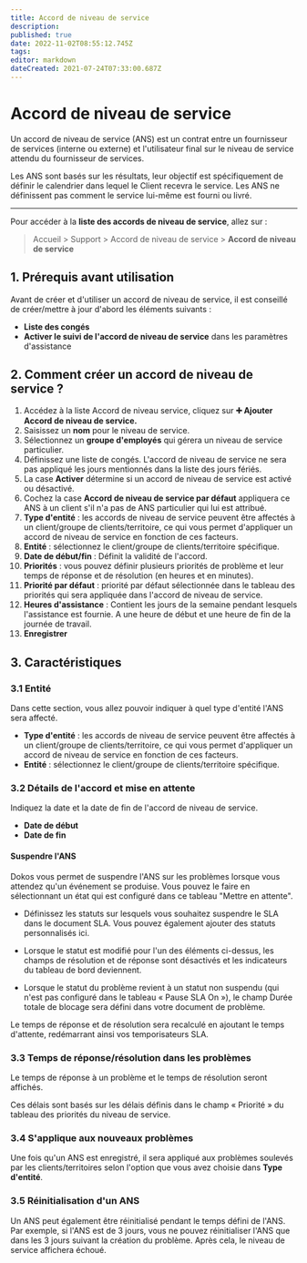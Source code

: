 ```yaml
---
title: Accord de niveau de service
description: 
published: true
date: 2022-11-02T08:55:12.745Z
tags: 
editor: markdown
dateCreated: 2021-07-24T07:33:00.687Z
---
```


# Accord de niveau de service

Un accord de niveau de service (ANS) est un contrat entre un fournisseur de services (interne ou externe) et l'utilisateur final sur le niveau de service attendu du fournisseur de services.

Les ANS sont basés sur les résultats, leur objectif est spécifiquement de définir le calendrier dans lequel le Client recevra le service. Les ANS ne définissent pas comment le service lui-même est fourni ou livré.

---

Pour accéder à la **liste des accords de niveau de service**, allez sur :

> Accueil > Support > Accord de niveau de service > **Accord de niveau de service**

## 1. Prérequis avant utilisation

Avant de créer et d'utiliser un accord de niveau de service, il est conseillé de créer/mettre à jour d'abord les éléments suivants :

- **Liste des congés**
- **Activer le suivi de l'accord de niveau de service** dans les paramètres d'assistance

## 2. Comment créer un accord de niveau de service ?

1. Accédez à la liste Accord de niveau service, cliquez sur **:heavy_plus_sign: Ajouter Accord de niveau de service.**
2. Saisissez un **nom** pour le niveau de service.
3. Sélectionnez un **groupe d'employés** qui gérera un niveau de service particulier.
4. Définissez une liste de congés. L'accord de niveau de service ne sera pas appliqué les jours mentionnés dans la liste des jours fériés.
5. La case **Activer** détermine si un accord de niveau de service est activé ou désactivé.
6. Cochez la case **Accord de niveau de service par défaut** appliquera ce ANS à un client s'il n'a pas de ANS particulier qui lui est attribué.
7. **Type d'entité** : les accords de niveau de service peuvent être affectés à un client/groupe de clients/territoire, ce qui vous permet d'appliquer un accord de niveau de service en fonction de ces facteurs.
8. **Entité** : sélectionnez le client/groupe de clients/territoire spécifique.
9. **Date de début/fin** : Définit la validité de l'accord.
10. **Priorités** : vous pouvez définir plusieurs priorités de problème et leur temps de réponse et de résolution (en heures et en minutes).
11. **Priorité par défaut** : priorité par défaut sélectionnée dans le tableau des priorités qui sera appliquée dans l'accord de niveau de service.
12. **Heures d'assistance** : Contient les jours de la semaine pendant lesquels l'assistance est fournie. A une heure de début et une heure de fin de la journée de travail.
13. **Enregistrer**

## 3. Caractéristiques

### 3.1 Entité

Dans cette section, vous allez pouvoir indiquer à quel type d'entité l'ANS sera affecté.

- **Type d'entité** : les accords de niveau de service peuvent être affectés à un client/groupe de clients/territoire, ce qui vous permet d'appliquer un accord de niveau de service en fonction de ces facteurs.
- **Entité** : sélectionnez le client/groupe de clients/territoire spécifique.

### 3.2 Détails de l'accord et mise en attente

Indiquez la date et la date de fin de l'accord de niveau de service.

- **Date de début**
- **Date de fin**

#### Suspendre l'ANS
 
Dokos vous permet de suspendre l'ANS sur les problèmes lorsque vous attendez qu'un événement se produise. Vous pouvez le faire en sélectionnant un état qui est configuré dans ce tableau "Mettre en attente".

- Définissez les statuts sur lesquels vous souhaitez suspendre le SLA dans le document SLA. Vous pouvez également ajouter des statuts personnalisés ici.

- Lorsque le statut est modifié pour l'un des éléments ci-dessus, les champs de résolution et de réponse sont désactivés et les indicateurs du tableau de bord deviennent.

- Lorsque le statut du problème revient à un statut non suspendu (qui n'est pas configuré dans le tableau « Pause SLA On »), le champ Durée totale de blocage sera défini dans votre document de problème.

Le temps de réponse et de résolution sera recalculé en ajoutant le temps d'attente, redémarrant ainsi vos temporisateurs SLA.

### 3.3 Temps de réponse/résolution dans les problèmes

Le temps de réponse à un problème et le temps de résolution seront affichés.

Ces délais sont basés sur les délais définis dans le champ « Priorité » du tableau des priorités du niveau de service.

### 3.4 S'applique aux nouveaux problèmes

Une fois qu'un ANS est enregistré, il sera appliqué aux problèmes soulevés par les clients/territoires selon l'option que vous avez choisie dans **Type d'entité**.

### 3.5 Réinitialisation d'un ANS

Un ANS peut également être réinitialisé pendant le temps défini de l'ANS. Par exemple, si l'ANS est de 3 jours, vous ne pouvez réinitialiser l'ANS que dans les 3 jours suivant la création du problème. Après cela, le niveau de service affichera échoué.
